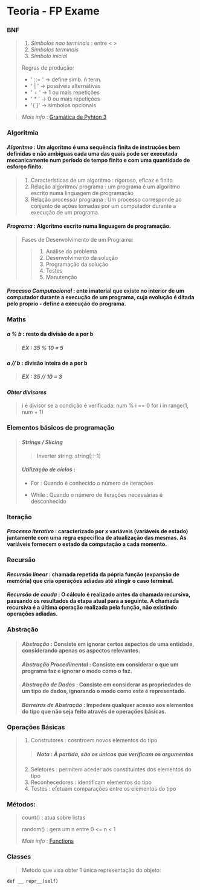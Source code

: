 # Teoria - FP Exame

### BNF
>1. *Simbolos nao terminais* : entre < >
>2. *Simbolos terminais*
>3. *Simbolo inicial*
>
>Regras de produção:
> - ' ::= ' -> define simb. ñ term.
> - ' | ' -> possiveis alternativas
> - ' + ' -> 1 ou mais repetições
> - ' *  ' -> 0 ou mais repetições
> - '{ }' -> simbolos opcionais

>*Mais info* : [Gramática de Pyhton 3](https://docs.python.org/3/reference/grammar.html)

### Algoritmia

#### *Algoritmo* : Um algoritmo é uma sequência finita de instruções bem definidas e não ambíguas cada uma das quais pode ser executada mecanicamente num período de tempo finito e com uma quantidade de esforço finito.
>1. Características de um algoritmo : rigoroso, eficaz e finito
>2. Relação algoritmo/ programa : um programa é um algoritmo escrito numa linguagem de programação 
>3. Relação processo/ programa : Um processo corresponde ao conjunto de ações tomadas por um computador durante a execução de um programa.

#### *Programa* : Algoritmo escrito numa linguagem de programação.
>Fases de Desenvolvimento de um Programa:
>>1. Análise do problema
>>2. Desenvolvimento da solução
>>3. Programação da solução
>>4. Testes
>>5. Manutenção

#### *Processo Computacional* : ente imaterial que existe no interior de um computador durante a execução de um programa, cuja evolução é ditada pelo proprio - define a execução do programa.

### Maths 

#### *a % b* : resto da divisão de a por b
>##### EX : 35 % 10 = 5
#### *a // b* : divisão inteira de a por b
>##### EX : 35 // 10 = 3
#### *Obter divisores*
>i é divisor se a condição é verificada:
	num % i == 0 for i in range(1, num + 1)

### Elementos básicos de programação

>#### *Strings / Slicing* 
>>Inverter string:
	string[::-1]
>
>#### *Utilização de ciclos* :
> - For : Quando é conhecido o número de iterações 
>
> - While : Quando o número de iterações necessárias é desconhecido

### Iteração

#### *Processo iterativo* : caracterizado por x variáveis (variáveis de estado) juntamente com uma regra especifica de atualização das mesmas. As variáveis fornecem o estado da computação a cada momento.

### Recursão 

#### *Recursão linear* : chamada repetida da pópria função (expansão de memória) que cria operações adiadas até atingir o caso terminal.
#### *Recursão de cauda* : O cálculo é realizado antes da chamada recursiva, passando os resultados da etapa atual para a seguinte. A chamada recursiva é a última operação realizada pela função, não existindo operações adiadas.

### Abstração

>#### *Abstração* : Consiste em ignorar certos aspectos de uma entidade, considerando apenas os aspectos relevantes.
>#### *Abstração Procedimental* : Consiste em considerar o que um programa faz e ignorar o modo como o faz.
>#### *Abstração de Dados* : Consiste em considerar as propriedades de um tipo de dados, ignorando o modo como este é representado.
>#### *Barreiras de Abstração* : Impedem qualquer acesso aos elementos do tipo que não seja feito através de operações básicas.

### Operações Básicas
>1. Construtores : cosntroem novos elementos do tipo
>>#####  *Nota* : À partida, são os únicos que verificam os argumentos 
>2. Seletores : permitem aceder aos constituintes dos elementos do tipo 
>3. Reconhecedores : identificam elementos do tipo
>4. Testes : efetuam comparações entre os elementos do tipo

### Métodos:
>count() : atua sobre listas
>
>random() : gera um n entre 0 <= n < 1
>
>*Mais info* : [Functions](https://docs.python.org/pt-br/3/library/functions.html)

### Classes
>Metodo que visa obter 1 única representação do objeto:
>
	def __ repr__(self) 
 